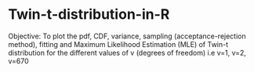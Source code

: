 # Twin-t-distribution-in-R
Objective: To plot the pdf, CDF, variance, sampling (acceptance-rejection method), fitting and Maximum Likelihood Estimation (MLE) of Twin-t distribution for the different values of v (degrees of freedom) i.e v=1, v=2, v=670
